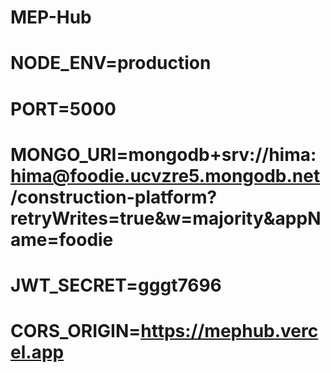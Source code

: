 # MEP-Hub
 
# NODE_ENV=production
# PORT=5000
# MONGO_URI=mongodb+srv://hima:hima@foodie.ucvzre5.mongodb.net/construction-platform?retryWrites=true&w=majority&appName=foodie
# JWT_SECRET=gggt7696
# CORS_ORIGIN=https://mephub.vercel.app